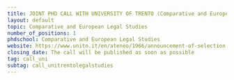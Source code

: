 ```yaml
---
title: JOINT PHD CALL WITH UNIVERSITY OF TRENTO (Comparative and European Legal Studies), ITALY
layout: default
topic: Comparative and European Legal Studies
number_of_positions: 1
phdschool: Comparative and European Legal Studies
website: https://www.unitn.it/en/ateneo/1966/announcement-of-selection
closing_date: The call will be published as soon as possible
tag: call_uni
subtag: call_unitrentolegalstudies
---
```

